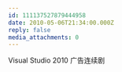 ```yaml
---
id: 111137527879444958
date: 2010-05-06T21:34:00.000Z
reply: false
media_attachments: 0
---
```


Visual Studio 2010 广告连续剧 ​​​​

